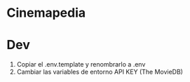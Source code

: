 # Cinemapedia

# Dev

1. Copiar el .env.template y renombrarlo a .env
2. Cambiar las variables de entorno API KEY (The MovieDB)
